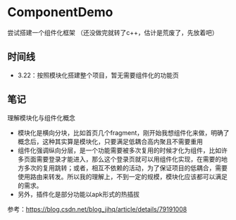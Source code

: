 # ComponentDemo
尝试搭建一个组件化框架 （还没做完就转了c++，估计是荒废了，先放着吧）

## 时间线

- 3.22：按照模块化搭建整个项目，暂无需要组件化的功能页

## 笔记

理解模块化与组件化概念
- 模块化是横向分块，比如首页几个fragment，刚开始我想组件化来做，明确了概念后，这种其实算是模块化，只要满足低耦合高内聚且不需要重用
- 组件化强调纵向分层，是一个功能需要被多次复用的时候才化为组件，比如许多页面需要登录才能进入，那么这个登录页就可以用组件化实现，在需要的地方多次的复用跳转；或者，相互不依赖的活动，为了保证项目的低耦合，需要使用路由来转发。所以我的理解上，不到一定的规模，模块化应该都可以满足的需求。
- 另外，插件化是部分功能以apk形式的热插拔

参考：https://blog.csdn.net/blog_jihq/article/details/79191008
